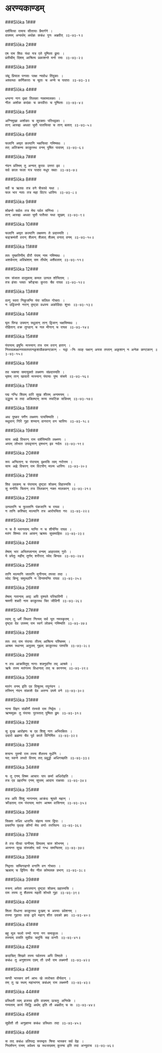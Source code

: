 अरण्यकाण्डम्
===============================


###Slōka 1###


    दर्शयित्वा रामाय सीतायाः प्रैमार्गने ।
    वाक्यम् अन्वर्थम् अर्थज्ञः कबंधः पुनः अब्रवीत् ॥३-७३-१॥


###Slōka 2###


    एष राम शिवः पंथा यत्र एते पुष्पिता द्रुमाः ।
    प्रतीचीम् दिशम् आश्रित्य प्रकाशन्ते मनो रमाः ॥३-७३-२॥


###Slōka 3###


    जंबू प्रियाल पनसाः प्लक्ष न्यग्रोध तिंदुकाः ।
    अश्वत्थाः कर्णिकाराः च चूताः च अन्ये च पादपाः ॥३-७३-३॥


###Slōka 4###


    धन्वना नाग वृक्षा तिलका नक्तमालकाः ।
    नील अशोक कदंबाः च करवीराः च पुष्पिताः ॥३-७३-४॥


###Slōka 5###


    अग्निमुखा अशोकाः च सुरक्ताः परिभद्रकाः ।
    तान् आरुह्य अथवा भूमौ पातयित्वा च तान् बलात् ॥३-७३-५॥


###Slōka 6###


    फलानि अमृत कल्पानि भक्षयित्वा गमिष्यथः ।
    तत् अतिक्रम्य काकुत्स्थ वनम् पुषित पादपम् ॥३-७३-६॥


###Slōka 7###


    नंदन प्रतिमम् तु अन्यत् कुरवः उत्तरा इव ।
    सर्व काल फला यत्र पादपा मधुर स्रवाः ॥३-७३-७॥


###Slōka 8###


    सर्वे च ऋतवः तत्र वने चैत्ररथे यथा ।
    फल भार नताः तत्र महा विटप धारिणः ॥३-७३-८॥


###Slōka 9###


    शोबन्ते सर्वतः तत्र मेघ पर्वत संनिभाः ।
    तान् आरुह्य अथवा भूमौ पातैत्वा यथा सुखम् ॥३-७३-९॥


###Slōka 10###


    फलानि अमृत कल्पानि लक्षमणः ते प्रदास्यति ।
    चङ्क्रमंतौ वरान् शैलान् शैलात् शैलम् वनात् वनम् ॥३-७३-१०॥


###Slōka 11###


    ततः पुष्करिणीम् वीरौ पंपाम् नाम गमिष्यथः ।
    अशर्कराम् अविभ्रंशाम् सम तीर्थम् अशैवलाम् ॥३-७३-११॥


###Slōka 12###


    राम संजात वालूकाम् कमल उत्पल शोभिताम् ।
    तत्र हंसाः प्लवाः क्रौङ्चाः कुरराः चैव राघव ॥३-७३-१२॥


###Slōka 13###


    वल्गु स्वरा निकूजन्ति पंपा सलिल गोचराः ।
    न उद्विजन्ते नरान् दृष्ट्वा वधस्य अकोविदाः शुभाः ॥३-७३-१३॥


###Slōka 14###


    घृत पिण्ड उपमान् स्थूलान् तान् द्विजान् भक्षयिष्यथः ।
    रोहितान् वक्र तुण्डान् च नल मीनान् च राघव ॥३-७३-१४॥


###Slōka 15###


    पंपायाम् इषुभिः मत्स्यान् तत्र राम वरान् हतान् ।
    निस्त्वक्पक्षानयसतप्तानकृशान्नैककण्टकान् - यद्वा -निः त्वक् पक्षान् अयस तप्तान् अकृशान् न अनेक कण्टकान् ॥३-७३-१५॥


###Slōka 16###


    तव भक्त्या समायुक्तो लक्ष्मणः संप्रदास्यति ।
    भृशम् तान् खादतो मत्स्यान् पंपायाः पुष्प संचये ॥३-७३-१६॥


###Slōka 17###


    पद्म गन्धि शिवम् वारि सुख शीतम् अनामयम् ।
    उद्धृत्य स तदा अक्लिष्टम् रूप्य स्फटिक सन्निभम् ॥३-७३-१७॥


###Slōka 18###


    अथ पुष्कर पर्णेन लक्ष्मणः पाययिष्यति ।
    स्थूलान् गिरि गुहा शय्यान् वानरान् वन चारिणः ॥३-७३-१८॥


###Slōka 19###


    साय आह्ने विचरन् राम दर्शयिष्यति लक्ष्मणः ।
    अपाम् लोभात उपावृत्तान् वृषभान् इव नर्दतः ॥३-७३-१९॥


###Slōka 20###


    रूप अन्वितान् च पंपायाम् द्रक्ष्यसि त्वम् नरोत्तम ।
    साय अह्ने विचरन् राम विटपीन् माल्य धारिणः ॥३-७३-२०॥


###Slōka 21###


    शिव उदकम् च पंपायाम् दृष्ट्वा शोकम् विहास्यसि ।
    सु मनोभिः चितान् तत्र तिलकान् नक्त मालकान् ॥३-७३-२१॥


###Slōka 22###


    उत्पलानि च फुल्लानि पंकजानि च राघव ।
    न तानि कश्चित् माल्यानि तत्र आरोपयिता नरः ॥३-७३-२२॥


###Slōka 23###


    न च वै म्लानताम् यान्ति न च शीर्यन्ति राघव ।
    मतंग शिष्याः तत्र आसन् ऋषयः सुसमाहितः ॥३-७३-२३॥


###Slōka 24###


    तेषाम् भार अभितप्तानाम् वन्यम् आहरताम् गुरोः ।
    ये प्रपेतुः महीम् तूर्णम् शरीरात् स्वेद बिन्दवः ॥३-७३-२४॥


###Slōka 25###


    तानि माल्यानि जातानि मुनीनाम् तपसा तदा ।
    स्वेद बिन्दु समुत्थानि न विनश्यन्ति राघव ॥३-७३-२५॥


###Slōka 26###


    तेषाम् गतानाम् अद्य अपि दृश्यते परिचारिणी ।
    श्रमणी शबरी नाम काकुत्स्थ चिर जीविनी ॥३-७३-२६॥


###Slōka 27###


    त्वाम् तु धर्मे स्थिता नित्यम् सर्व भूत नमस्कृतम् ।
    दृष्ट्वा देव उपमम् राम स्वर्ग लोकम् गमिष्यति ॥३-७३-२७॥


###Slōka 28###


    ततः तत् राम पंपायाः तीरम् आश्रित्य पश्चिमम् ।
    आश्रम स्थानम् अतुलम् गुह्यम् काकुत्स्थ पश्यसि ॥३-७३-२८॥


###Slōka 29###


    न तत्र आक्रमितुम् नागाः शक्नुवन्ति तद् आश्रमे ।
    ऋषेः तस्य मतंगस्य विधानात् तत् च काननम् ॥३-७३-२९॥


###Slōka 30###


    मातंग वनम् इति एव विश्रुतम् रघुनंदन ।
    तस्मिन् नंदन संकाशे देव अरण्य उपमे वने ॥३-७३-३०॥


###Slōka 31###


    नाना विहग संकीर्णे रंस्यसे राम निर्वृतः ।
    ऋष्यमूकः तु पंपायाः पुरस्तात् पुष्पित द्रुमः ॥३-७३-३१॥


###Slōka 32###


    सु दुःख आरोहणः च एव शिशु नाग अभिरक्षितः ।
    उदारो ब्रह्मणा चैव पूर्व काले विनिर्मितः ॥३-७३-३२॥


###Slōka 33###


    शयानः पुरुषो राम तस्य शैलस्य मूर्धनि ।
    यत् स्वप्ने लभते वित्तम् तत् प्रबुद्धो अधिगच्छति ॥३-७३-३३॥


###Slōka 34###


    यः तु एनम् विषम आचारः पाप कर्मा अधिरोहति ।
    तत्र एव प्रहरन्ति एनम् सुप्तम् आदाय राक्षसाः ॥३-७३-३४॥


###Slōka 35###


    तत्र अपि शिशु नागानाम् आक्रंदः श्रूयते महान् ।
    क्रीडताम् राम पंपायाम् मतंग आश्रम वासिनाम् ॥३-७३-३५॥


###Slōka 36###


    सिक्ता रुधिर धाराभिः संहत्य परम द्विपाः ।
    प्रचरन्ति पृथक् कीर्णा मेघ वर्णाः तरस्विनः ॥३-७३-३६॥


###Slōka 37###


    ते तत्र पीत्वा पानीयम् विमलम् चारु शोभनम् ।
    अत्यन्त सुख संस्पर्शम् सर्व गन्ध समन्वितम् ॥३-७३-३७॥


###Slōka 38###


    निवृत्ताः सम्विगाहन्ते वनानि वन गोचराः ।
    ऋक्षाम् च द्विपिनः चैव नील कोमलक प्रभान् ॥३-७३-३८॥


###Slōka 39###


    रुरून् अपेता अपजयान् दृष्ट्वा शोकम् प्रहास्यसि ।
    राम तस्य तु शैलस्य महती शोभते गुहा ॥३-७३-३९॥


###Slōka 40###


    शिला पिधाना काकुत्स्थ दुःखम् च अस्याः प्रवेशनम् ।
    तस्या गुहायाः प्राक् द्वारे महान् शीत उदको ह्रदः ॥३-७३-४०॥


###Slōka 41###


    बहु मूल फलो रम्यो नाना नग समाकुलः ।
    तस्याम् वसति सुग्रीवः चतुर्भिः सह वानरैः ॥३-७३-४१॥


###Slōka 42###


    कदाचित् शिखरे तस्य पर्वतस्य अपि तिष्ठते ।
    कबंधः तु अनुशास्य एवम् तौ उभौ राम लक्ष्मणौ ॥३-७३-४२॥


###Slōka 43###


    स्रग्वी भास्कर वर्ण आभः खे व्यरोचत वीर्यवान् ।
    तम् तु ख स्थम् महाभागम् कबंधम् राम लक्ष्मणौ ॥३-७३-४३॥


###Slōka 44###


    प्रस्थितौ त्वम् व्रजस्व इति वाक्यम् ऊचतुः अन्तिके ।
    गम्यताम् कार्य सिद्धि अर्थम् इति तौ अब्रवीत् च सः ॥३-७३-४४॥


###Slōka 45###


    सुप्रीतौ तौ अनुज्ञाप्य कबंधः प्रस्थितः तदा ॥३-७३-४५॥


###Slōka 46###


    स तत् कबंधः प्रतिपद्य रूपम्वृतः श्रिया भास्कर सर्व देहः ।
    निदर्शयन् रामम् अवेक्ष्य ख स्थःसख्यम् कुरुष्व इति तदा अभ्युवाच ॥३-७३-४६॥


